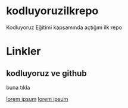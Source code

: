 # kodluyoruzilkrepo
Kodluyoruz Eğitimi kapsamında açtığım ilk repo

# Linkler
## kodluyoruz ve github
buna tıkla

[lorem ipsum](http://www.bombabomba.com)
[lorem ipsum](https://github.com/GorkyCan/kodluyoruzilkrepo.git)
